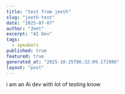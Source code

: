 ```yaml
---
title: "test from jeeth"
slug: "jeeth-test"
date: "2025-07-07"
author: "Jeet"
excerpt: "AI Dev"
tags:
  - speakers
published: true
featured: true
generated_at: "2025-10-25T06:32:09.171986"
layout: "post"
---
```


i am an Ai dev with lot of testing know